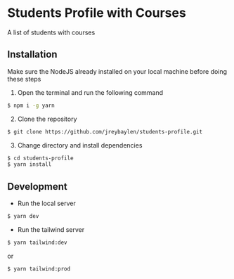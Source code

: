 # Students Profile with Courses
A list of students with courses

## Installation
Make sure the NodeJS already installed on your local machine before doing these steps
1. Open the terminal and run the following command
```bash
$ npm i -g yarn
```
2. Clone the repository
```bash
$ git clone https://github.com/jreybaylen/students-profile.git
```
3. Change directory and install dependencies
```bash
$ cd students-profile
$ yarn install
```

## Development
- Run the local server
```bash
$ yarn dev
```
- Run the tailwind server
```bash
$ yarn tailwind:dev
```
or
```bash
$ yarn tailwind:prod
```